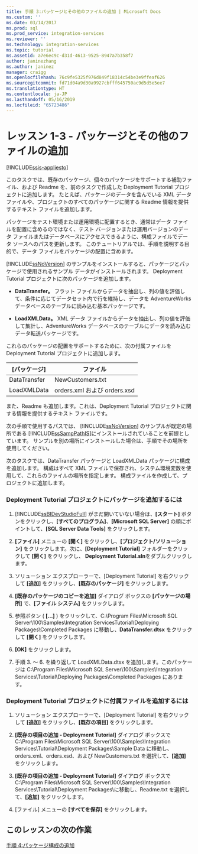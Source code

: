 ```yaml
---
title: 手順 3:パッケージとその他のファイルの追加 | Microsoft Docs
ms.custom: ''
ms.date: 03/14/2017
ms.prod: sql
ms.prod_service: integration-services
ms.reviewer: ''
ms.technology: integration-services
ms.topic: tutorial
ms.assetid: a7e6ec9c-d31d-4613-9525-8947a7b358f7
author: janinezhang
ms.author: janinez
manager: craigg
ms.openlocfilehash: 76c9fe5325f976d849f18314c54be3e9ffeaf626
ms.sourcegitcommit: fd71d04a9d30a9927cbfff645750ac9d5d5e5ee7
ms.translationtype: HT
ms.contentlocale: ja-JP
ms.lasthandoff: 05/16/2019
ms.locfileid: "65723486"
---
```

# <a name="lesson-1-3---adding-packages-and-other-files"></a>レッスン 1-3 - パッケージとその他のファイルの追加

[!INCLUDE[ssis-appliesto](../includes/ssis-appliesto-ssvrpluslinux-asdb-asdw-xxx.md)]


このタスクでは、既存のパッケージ、個々のパッケージをサポートする補助ファイル、および Readme を、前のタスクで作成した Deployment Tutorial プロジェクトに追加します。 たとえば、パッケージのデータを含んでいる XML データ ファイルや、プロジェクトのすべてのパッケージに関する Readme 情報を提供するテキスト ファイルを追加します。  
  
パッケージをテスト環境または運用環境に配置するとき、通常はデータ ファイルを配置に含めるのではなく、テスト バージョンまたは運用バージョンのデータ ファイルまたはデータベースにアクセスできるように、構成ファイルでデータ ソースへのパスを更新します。 このチュートリアルでは、手順を説明する目的で、データ ファイルをパッケージの配置に含めます。  
  
[!INCLUDE[ssNoVersion](../includes/ssnoversion-md.md)] のサンプルをインストールすると、パッケージとパッケージで使用されるサンプル データがインストールされます。 Deployment Tutorial プロジェクトに次のパッケージを追加します。  
  
-   **DataTransfer。** フラット ファイルからデータを抽出し、列の値を評価して、条件に応じてデータセット内で行を維持し、データを AdventureWorks データベースのテーブルに読み込む基本パッケージです。  
  
-   **LoadXMLData。** XML データ ファイルからデータを抽出し、列の値を評価して集計し、AdventureWorks データベースのテーブルにデータを読み込むデータ転送パッケージです。  
  
これらのパッケージの配置をサポートするために、次の付属ファイルを Deployment Tutorial プロジェクトに追加します。  
  
|[パッケージ]|ファイル|  
|-----------|--------|  
|DataTransfer|NewCustomers.txt|  
|LoadXMLData|orders.xml および orders.xsd|  
  
また、Readme も追加します。これは、Deployment Tutorial プロジェクトに関する情報を提供するテキスト ファイルです。  
  
次の手順で使用するパスでは、 [!INCLUDE[ssNoVersion](../includes/ssnoversion-md.md)] のサンプルが既定の場所である [!INCLUDE[ssSampPathIS](../includes/sssamppathis-md.md)]にインストールされていることを前提としています。 サンプルを別の場所にインストールした場合は、手順でその場所を使用してください。  
  
次のタスクでは、DataTransfer パッケージと LoadXMLData パッケージに構成を追加します。 構成はすべて XML ファイルで保存され、システム環境変数を使用して、これらのファイルの場所を指定します。 構成ファイルを作成して、プロジェクトに追加します。  
  
### <a name="to-add-packages-to-the-deployment-tutorial-project"></a>Deployment Tutorial プロジェクトにパッケージを追加するには  
  
1.  [!INCLUDE[ssBIDevStudioFull](../includes/ssbidevstudiofull-md.md)] がまだ開いていない場合は、**[スタート]** ボタンをクリックし、**[すべてのプログラム]**、**[Microsoft SQL Server]** の順にポイントして、**[SQL Server Data Tools]** をクリックします。  
  
2.  **[ファイル]** メニューの **[開く]** をクリックし、**[プロジェクト/ソリューション]** をクリックします。次に、**[Deployment Tutorial]** フォルダーをクリックして **[開く]** をクリックし、 **Deployment Tutorial.sln**をダブルクリックします。  
  
3.  ソリューション エクスプローラーで、[Deployment Tutorial] を右クリックして **[追加]** をクリックし、**[既存のパッケージ]** をクリックします。  
  
4.  **[既存のパッケージのコピーを追加]** ダイアログ ボックスの **[パッケージの場所]** で、**[ファイル システム]** をクリックします。  
  
5.  参照ボタン ( **[...]** ) をクリックして、C:\Program Files\Microsoft SQL Server\100\Samples\Integration ServicesTutorial\Deploying Packages\Completed Packages に移動し、**DataTransfer.dtsx** をクリックして **[開く]** をクリックします。  
  
6.  **[OK]** をクリックします。  
  
7.  手順 3. ～ 6. を繰り返して LoadXMLData.dtsx を追加します。このパッケージは C:\Program Files\Microsoft SQL Server\100\Samples\Integration Services\Tutorial\Deploying Packages\Completed Packages にあります。  
  
### <a name="to-add-ancillary-files-to-the-deployment-tutorial-project"></a>Deployment Tutorial プロジェクトに付属ファイルを追加するには  
  
1.  ソリューション エクスプローラーで、[Deployment Tutorial] を右クリックして **[追加]** をクリックし、**[既存の項目]** をクリックします。  
  
2.  **[既存の項目の追加 - Deployment Tutorial]** ダイアログ ボックスで C:\Program Files\Microsoft SQL Server\100\Samples\Integration Services\Tutorial\Deployment Packages\Sample Data に移動し、orders.xml、orders.xsd、および NewCustomers.txt を選択して、**[追加]** をクリックします。  
  
3.  **[既存の項目の追加 - Deployment Tutorial]** ダイアログ ボックスで C:\Program Files\Microsoft SQL Server\100\Samples\Integration Services\Tutorial\Deployment Packages\\に移動し、Readme.txt を選択して、**[追加]** をクリックします。  
  
4.  [ファイル] メニューの **[すべてを保存]** をクリックします。  
  
## <a name="next-task-in-lesson"></a>このレッスンの次の作業  
[手順 4:パッケージ構成の追加](../integration-services/lesson-1-4-adding-package-configurations.md)  
  
  
  
